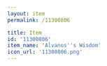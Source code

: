 ```yaml
---
layout: item
permalink: /11300806

title: Item
id: '11300806'
item_name: 'Alvanos''s Wisdom'
icon_url: '11300806.png'
---
```

